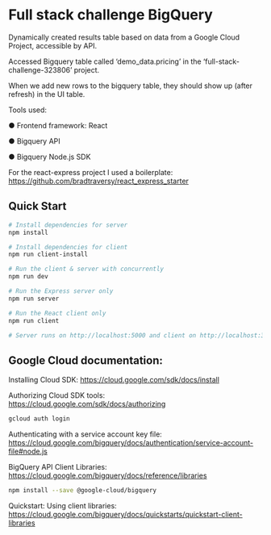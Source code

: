 
# Full stack challenge BigQuery 

Dynamically created results table based on data from a Google Cloud Project, accessible by API. 

Accessed Bigquery table called ‘demo_data.pricing’ in the ‘full-stack-challenge-323806’ project. 

When we add new rows to the bigquery table, they should show up (after refresh) in the UI table.


Tools used: 

● Frontend framework: React

● Bigquery API

● Bigquery Node.js SDK


For the react-express project I used a boilerplate: https://github.com/bradtraversy/react_express_starter


## Quick Start

``` bash
# Install dependencies for server
npm install

# Install dependencies for client
npm run client-install

# Run the client & server with concurrently
npm run dev

# Run the Express server only
npm run server

# Run the React client only
npm run client

# Server runs on http://localhost:5000 and client on http://localhost:3000
```

## Google Cloud documentation: 

Installing Cloud SDK: https://cloud.google.com/sdk/docs/install

Authorizing Cloud SDK tools: https://cloud.google.com/sdk/docs/authorizing
``` bash
gcloud auth login
```
Authenticating with a service account key file: https://cloud.google.com/bigquery/docs/authentication/service-account-file#node.js

BigQuery API Client Libraries: https://cloud.google.com/bigquery/docs/reference/libraries
``` bash
npm install --save @google-cloud/bigquery
```
Quickstart: Using client libraries: https://cloud.google.com/bigquery/docs/quickstarts/quickstart-client-libraries






